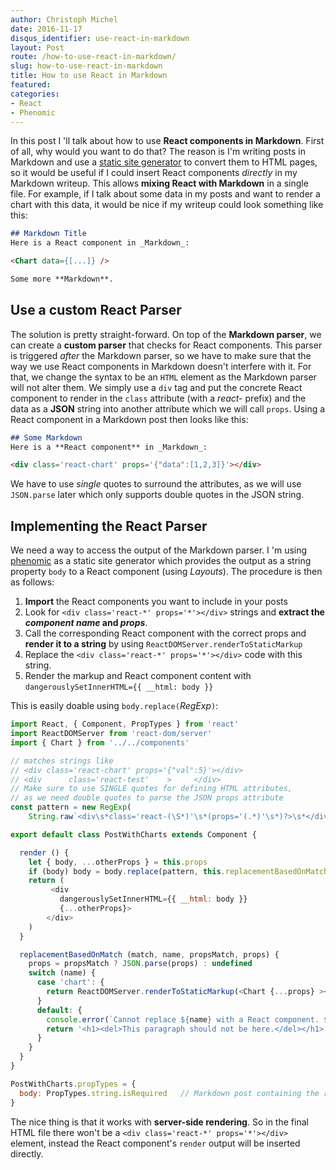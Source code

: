 ```yaml
---
author: Christoph Michel
date: 2016-11-17
disqus_identifier: use-react-in-markdown
layout: Post
route: /how-to-use-react-in-markdown/
slug: how-to-use-react-in-markdown
title: How to use React in Markdown
featured: 
categories:
- React
- Phenomic
---
```


In this post I 'll talk about how to use **React components in Markdown**. First of all, why would you want to do that? The reason is I'm writing posts in Markdown and 
use a [static site generator](/wordpress-to-static-site-generator/) to convert them to HTML pages, so it would be useful if I could insert React components _directly_
in my Markdown writeup. This allows **mixing React with Markdown** in a single file.
For example,
if I talk about some data in my posts and want to render a chart with this data, it would be nice if my writeup could look something like this:

```Markdown
## Markdown Title
Here is a React component in _Markdown_:

<Chart data={[...]} />

Some more **Markdown**.
```

## Use a custom React Parser
The solution is pretty straight-forward. On top of the **Markdown parser**, we can create a **custom parser** that checks for React components.
This parser is triggered _after_ the Markdown parser, so we have to make sure that the way we use React components in Markdown doesn't interfere with it.
For that, we change the syntax to be an `HTML` element as the Markdown parser will not alter them. We simply use a `div` tag and put the concrete React component
to render in the `class` attribute (with a _react-_ prefix) and the data as a **JSON** string into another attribute which we will call `props`.
Using a React component in a Markdown post then looks like this:

```Markdown
## Some Markdown
Here is a **React component** in _Markdown_:

<div class='react-chart' props='{"data":[1,2,3]}'></div>

```
We have to use _single_ quotes to surround the attributes, as we will use `JSON.parse` later which only supports double quotes in the JSON string.

## Implementing the React Parser
We need a way to access the output of the Markdown parser. I 'm using [phenomic](http://phenomic.io) as a static site generator which provides the output 
as a string property `body` to a React component (using _Layouts_).
The procedure is then as follows:
1. **Import** the React components you want to include in your posts
2. Look for `<div class='react-*' props='*'></div>` strings and **extract the _component name_ and _props_**.
3. Call the corresponding React component with the correct props and **render it to a string** by using `ReactDOMServer.renderToStaticMarkup`
4. Replace the `<div class='react-*' props='*'></div>` code with this string.
5. Render the markup and React component content with `dangerouslySetInnerHTML={{ __html: body }}`

This is easily doable using `body.replace(`_RegExp_`)`:

```javascript
import React, { Component, PropTypes } from 'react'
import ReactDOMServer from 'react-dom/server'
import { Chart } from '../../components'

// matches strings like
// <div class='react-chart' props='{"val":5}'></div>
// <div      class='react-test'    >     </div>
// Make sure to use SINGLE quotes for defining HTML attributes,
// as we need double quotes to parse the JSON props attribute
const pattern = new RegExp(
    String.raw`<div\s*class='react-(\S*)'\s*(props='(.*)'\s*)?>\s*</div>`, 'ig')

export default class PostWithCharts extends Component {

  render () {
    let { body, ...otherProps } = this.props
    if (body) body = body.replace(pattern, this.replacementBasedOnMatch)
    return (
         <div
           dangerouslySetInnerHTML={{ __html: body }}
           {...otherProps}>
        </div>
    )
  }

  replacementBasedOnMatch (match, name, propsMatch, props) {
    props = propsMatch ? JSON.parse(props) : undefined
    switch (name) {
      case 'chart': {
        return ReactDOMServer.renderToStaticMarkup(<Chart {...props} ></Chart>)
      }
      default: {
        console.error(`Cannot replace ${name} with a React component. ${match}`)
        return '<h1><del>This paragraph should not be here.</del></h1>'
      }
    }
  }
}

PostWithCharts.propTypes = {
  body: PropTypes.string.isRequired   // Markdown post containing the react-div
}

```

The nice thing is that it works with **server-side rendering**. So in the final HTML file
there won't be a `<div class='react-*' props='*'></div>` element, instead the React component's `render` output will be inserted directly.
